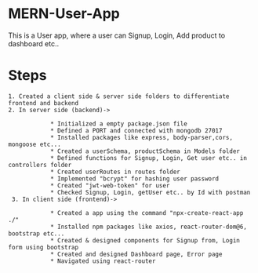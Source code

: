 # MERN-User-App
This is a User app, where a user can Signup, Login, Add product to dashboard etc.. 
# Steps
    1. Created a client side & server side folders to differentiate frontend and backend
    2. In server side (backend)->
                
                * Initialized a empty package.json file
                * Defined a PORT and connected with mongodb 27017
                * Installed packages like express, body-parser,cors, mongoose etc...
                * Created a userSchema, productSchema in Models folder
                * Defined functions for Signup, Login, Get user etc.. in controllers folder
                * Created userRoutes in routes folder
                * Implemented "bcrypt" for hashing user password
                * Created "jwt-web-token" for user
                * Checked Signup, Login, getUser etc.. by Id with postman
     3. In client side (frontend)->
     
                * Created a app using the command "npx-create-react-app ./"
                * Installed npm packages like axios, react-router-dom@6, bootstrap etc...
                * Created & designed components for Signup from, Login form using bootstrap
                * Created and designed Dashboard page, Error page 
                * Navigated using react-router
                
                
